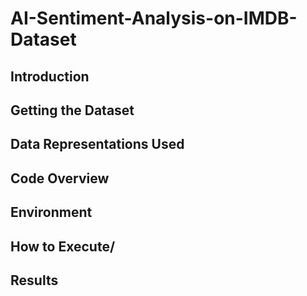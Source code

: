 # AI-Sentiment-Analysis-on-IMDB-Dataset


## Introduction ##


## Getting the Dataset ##


## Data Representations Used ##

## Code Overview ##

## Environment ##

## How to Execute/ ##

## Results ##
